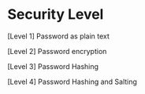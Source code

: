 # Security Level

[Level 1] Password as plain text

[Level 2] Password encryption

[Level 3] Password Hashing

[Level 4] Password Hashing and Salting